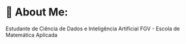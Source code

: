 # 💫 About Me:
Estudante de Ciência de Dados e Inteligência Artificial
FGV - Escola de Matemática Aplicada
